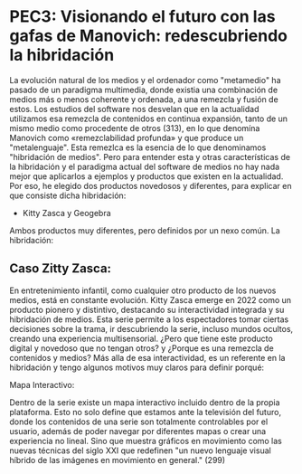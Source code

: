 # PEC3: Visionando el futuro con las gafas de Manovich: redescubriendo la hibridación

La evolución natural de los medios y el ordenador como "metamedio" ha pasado de un paradigma multimedia, donde existia una combinación de medios más o menos coherente y ordenada, a una remezcla y fusión de estos. Los estudios del software nos desvelan que en la actualidad utilizamos esa remezcla de contenidos en continua expansión, tanto de un mismo medio como procedente de otros (313), en lo  que denomína Manovich como «remezclabilidad profunda» y que produce un "metalenguaje". Esta remezlca es la esencia de lo que denominamos "hibridación de medios". Pero para entender esta y otras características de la hibridación y el paradigma actual del software de medios no hay nada mejor que aplicarlos a ejemplos y productos que existen en la actualidad. Por eso, he elegido dos productos novedosos y diferentes, para explicar en que consiste dicha hibridación:

- Kitty Zasca y Geogebra

Ambos productos muy diferentes, pero definidos por un nexo común. La hibridación:

## Caso Zitty Zasca:

En entretenimiento infantil, como cualquier otro producto de los nuevos medios, está en constante evolución. Kitty Zasca emerge en 2022 como un producto pionero y distintivo, destacando su interactividad integrada y su hibridación de medios. Esta serie permite a los espectadores tomar ciertas decisiones sobre la trama, ir descubriendo la serie, incluso mundos ocultos, creando una experiencia multisensorial. ¿Pero que tiene este producto digital y novedoso que no tengan otros? y ¿Porque es una remezcla de contenidos y medios? Más alla de esa interactividad, es un referente en la hibridación y tengo algunos motivos muy claros para definir porqué:

Mapa Interactivo:

Dentro de la serie existe un mapa interactivo incluido dentro de la propia plataforma. Esto no solo define que estamos ante la televisión del futuro, donde los contenidos de una serie son totalmente controlables por el usuario, además de poder navegar por diferentes mapas o crear una experiencia no lineal. Sino que muestra gráficos en movimiento como las nuevas técnicas del siglo XXI que redefinen "un nuevo lenguaje visual híbrido de las imágenes en movimiento en general." (299)
